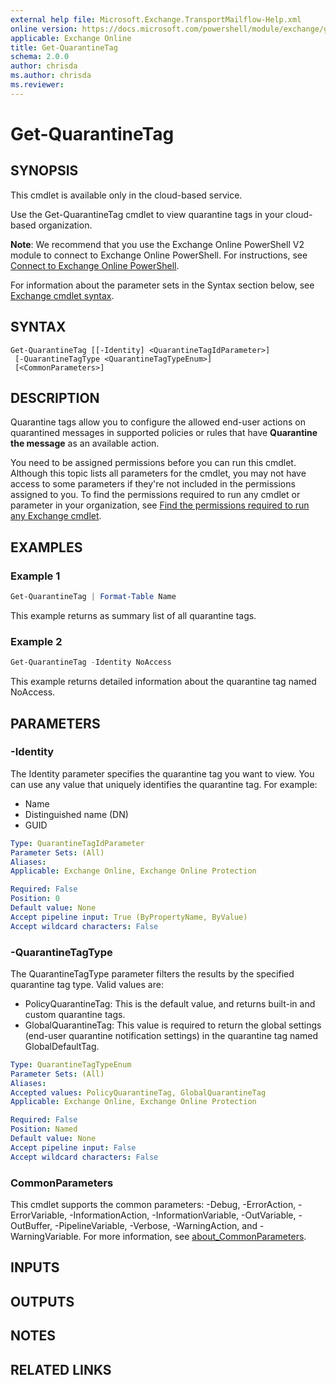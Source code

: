 ```yaml
---
external help file: Microsoft.Exchange.TransportMailflow-Help.xml
online version: https://docs.microsoft.com/powershell/module/exchange/get-quarantinetag
applicable: Exchange Online
title: Get-QuarantineTag
schema: 2.0.0
author: chrisda
ms.author: chrisda
ms.reviewer:
---
```


# Get-QuarantineTag

## SYNOPSIS
This cmdlet is available only in the cloud-based service.

Use the Get-QuarantineTag cmdlet to view quarantine tags in your cloud-based organization.

**Note**: We recommend that you use the Exchange Online PowerShell V2 module to connect to Exchange Online PowerShell. For instructions, see [Connect to Exchange Online PowerShell](https://docs.microsoft.com/powershell/exchange/connect-to-exchange-online-powershell).

For information about the parameter sets in the Syntax section below, see [Exchange cmdlet syntax](https://docs.microsoft.com/powershell/exchange/exchange-cmdlet-syntax).

## SYNTAX

```
Get-QuarantineTag [[-Identity] <QuarantineTagIdParameter>]
 [-QuarantineTagType <QuarantineTagTypeEnum>]
 [<CommonParameters>]
```

## DESCRIPTION
Quarantine tags allow you to configure the allowed end-user actions on quarantined messages in supported policies or rules that have **Quarantine the message** as an available action.

You need to be assigned permissions before you can run this cmdlet. Although this topic lists all parameters for the cmdlet, you may not have access to some parameters if they're not included in the permissions assigned to you. To find the permissions required to run any cmdlet or parameter in your organization, see [Find the permissions required to run any Exchange cmdlet](https://docs.microsoft.com/powershell/exchange/find-exchange-cmdlet-permissions).

## EXAMPLES

### Example 1
```powershell
Get-QuarantineTag | Format-Table Name
```

This example returns as summary list of all quarantine tags.

### Example 2
```powershell
Get-QuarantineTag -Identity NoAccess
```

This example returns detailed information about the quarantine tag named NoAccess.

## PARAMETERS

### -Identity
The Identity parameter specifies the quarantine tag you want to view. You can use any value that uniquely identifies the quarantine tag. For example:

- Name
- Distinguished name (DN)
- GUID

```yaml
Type: QuarantineTagIdParameter
Parameter Sets: (All)
Aliases:
Applicable: Exchange Online, Exchange Online Protection

Required: False
Position: 0
Default value: None
Accept pipeline input: True (ByPropertyName, ByValue)
Accept wildcard characters: False
```

### -QuarantineTagType
The QuarantineTagType parameter filters the results by the specified quarantine tag type. Valid values are:

- PolicyQuarantineTag: This is the default value, and returns built-in and custom quarantine tags.
- GlobalQuarantineTag: This value is required to return the global settings (end-user quarantine notification settings) in the quarantine tag named GlobalDefaultTag.

```yaml
Type: QuarantineTagTypeEnum
Parameter Sets: (All)
Aliases:
Accepted values: PolicyQuarantineTag, GlobalQuarantineTag
Applicable: Exchange Online, Exchange Online Protection

Required: False
Position: Named
Default value: None
Accept pipeline input: False
Accept wildcard characters: False
```

### CommonParameters
This cmdlet supports the common parameters: -Debug, -ErrorAction, -ErrorVariable, -InformationAction, -InformationVariable, -OutVariable, -OutBuffer, -PipelineVariable, -Verbose, -WarningAction, and -WarningVariable. For more information, see [about_CommonParameters](https://go.microsoft.com/fwlink/p/?LinkID=113216).

## INPUTS

###  

## OUTPUTS

###  

## NOTES

## RELATED LINKS
